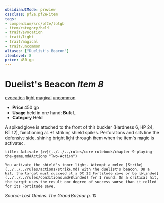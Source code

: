 ```yaml
---
obsidianUIMode: preview
cssclass: pf2e,pf2e-item
tags:
- compendium/src/pf2e/lotgb
- item/category/held
- trait/evocation
- trait/light
- trait/magical
- trait/uncommon
aliases: ["Duelist's Beacon"]
itemLevel: 8
price: 450 gp
---
```

# Duelist's Beacon *Item 8*  
[evocation](../../../rules/traits/evocation.md)  [light](../../../rules/traits/light.md)  [magical](../../../rules/traits/magical.md)  [uncommon](../../../rules/traits/uncommon.md)  

- **Price** 450 gp
- **Usage** held in one hand; **Bulk** L
- **Category** Held

A spiked glove is attached to the front of this buckler (Hardness 6, HP 24, BT 12), functioning as +1 striking shield spikes. Perforations and slits line the defensive side, shining bright light through them when the item's magic is activated.

```ad-embed-ability
title: Activate [>>](../../../rules/core-rulebook/chapter-9-playing-the-game.md#Actions "Two-Action")

You activate the shield's inner light. Attempt a melee [Strike](../../../rules/actions/strike.md) with the duelist's beacon. On a hit, the target must succeed at a DC 22 Fortitude save or be [blinded](../../../rules/conditions.md#Blinded) for 1 round. On a critical hit, the target uses the result one degree of success worse than it rolled for its Fortitude save.
```

*Source: Lost Omens: The Grand Bazaar p. 10*
